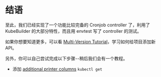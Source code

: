 # 结语

至此，我们已经实现了一个功能比较完备的 Cronjob controller 了，利用了 KubeBuilder 的大部分特性，而且用
 envtest 写了 controller 的测试。

如果你想要知道更多，可以看 [Multi-Version
Tutorial](/multiversion-tutorial/tutorial.md)，学习如何给项目添加新API。

另外，你可以自己尝试完成以下步骤--稍后我们会有一个教程。

- 添加 [additional printer columns][printer-columns] `kubectl get`

[printer-columns]: /reference/generating-crd.md#additional-printer-columns
